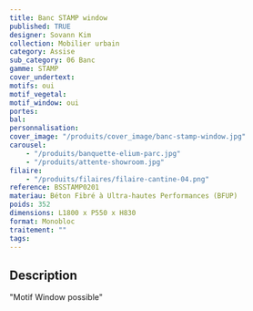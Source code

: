 ```yaml
---
title: Banc STAMP window
published: TRUE
designer: Sovann Kim
collection: Mobilier urbain
category: Assise
sub_category: 06 Banc
gamme: STAMP
cover_undertext:
motifs: oui
motif_vegetal:
motif_window: oui
portes:
bal:
personnalisation:
cover_image: "/produits/cover_image/banc-stamp-window.jpg"
carousel:
    - "/produits/banquette-elium-parc.jpg"
    - "/produits/attente-showroom.jpg"
filaire:
    - "/produits/filaires/filaire-cantine-04.png"
reference: BSSTAMP0201
materiau: Béton Fibré à Ultra-hautes Performances (BFUP)
poids: 352
dimensions: L1800 x P550 x H830
format: Monobloc
traitement: ""
tags:
---
```


## Description

"Motif Window possible"
